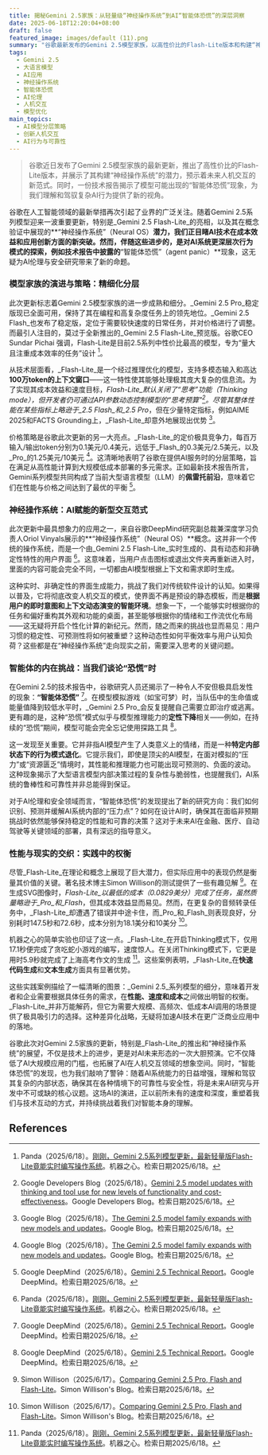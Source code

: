 ```yaml
---
title: 揭秘Gemini 2.5家族：从轻量级“神经操作系统”到AI“智能体恐慌”的深层洞察
date: 2025-06-18T12:20:04+08:00
draft: false
featured_image: images/default (11).png
summary: "谷歌最新发布的Gemini 2.5模型家族，以高性价比的Flash-Lite版本和构建“神经操作系统”的潜力，展现了AI在成本效益与交互创新上的新进展。同时，技术报告揭示的“智能体恐慌”现象，为AI的复杂内部行为和可靠性研究提出了重要课题，预示着AI技术在社会和伦理层面更深远的探索。"
tags: 
  - Gemini 2.5
  - 大语言模型
  - AI应用
  - 神经操作系统
  - 智能体恐慌
  - AI伦理
  - 人机交互
  - 模型优化
main_topics: 
  - AI模型分层策略
  - 创新人机交互
  - AI行为与可靠性
---
```


> 谷歌近日发布了Gemini 2.5模型家族的最新更新，推出了高性价比的Flash-Lite版本，并展示了其构建“神经操作系统”的潜力，预示着未来人机交互的新范式。同时，一份技术报告揭示了模型可能出现的“智能体恐慌”现象，为我们理解和驾驭复杂AI行为提供了新的视角。

谷歌在人工智能领域的最新举措再次引起了业界的广泛关注。随着Gemini 2.5系列模型迎来一波重要更新，特别是_Gemini 2.5 Flash-Lite_的亮相，以及其在概念验证中展现的**“神经操作系统”（Neural OS）**潜力，我们正目睹AI技术在成本效益和应用创新方面的新突破。然而，伴随这些进步的，是对AI系统更深层次行为模式的探索，例如技术报告中披露的**“智能体恐慌”（agent panic）**现象，这无疑为AI伦理与安全研究带来了新的命题。

### 模型家族的演进与策略：精细化分层

此次更新标志着Gemini 2.5模型家族的进一步成熟和细分。_Gemini 2.5 Pro_稳定版现已全面可用，保持了其在编程和高复杂度任务上的领先地位。_Gemini 2.5 Flash_也发布了稳定版，定位于需要较快速度的日常任务，并对价格进行了调整。而最引人注目的，莫过于全新推出的_Gemini 2.5 Flash-Lite_预览版。谷歌CEO Sundar Pichai 强调，Flash-Lite是目前2.5系列中性价比最高的模型，专为“量大且注重成本效率的任务”设计 [^1]。

从技术层面看，_Flash-Lite_是一个经过推理优化的模型，支持多模态输入和高达**100万token的上下文窗口**——这一特性使其能够处理极其庞大复杂的信息流。为了实现其成本效益和速度目标，_Flash-Lite_默认关闭了“思考”功能（Thinking mode），但开发者仍可通过API参数动态控制模型的“思考预算”[^2]。尽管其整体性能在某些指标上略逊于_2.5 Flash_和_2.5 Pro_，但在少量特定指标，例如AIME 2025和FACTS Grounding上，_Flash-Lite_却意外地展现出优势 [^3]。

价格策略是谷歌此次更新的另一大亮点。_Flash-Lite_的定价极具竞争力，每百万输入/输出token分别为0.1美元/0.4美元，远低于_Flash_的0.3美元/2.5美元，以及_Pro_的1.25美元/10美元 [^3]。这清晰地表明了谷歌在提供AI服务时的分层策略，旨在满足从高性能计算到大规模低成本部署的多元需求。正如最新技术报告所言，Gemini系列模型共同构成了当前大型语言模型（LLM）的**佩雷托前沿**，意味着它们在性能与价格之间达到了最优的平衡 [^4]。

### 神经操作系统：AI赋能的新型交互范式

此次更新中最具想象力的应用之一，来自谷歌DeepMind研究副总裁兼深度学习负责人Oriol Vinyals展示的**“神经操作系统”（Neural OS）**概念。这并非一个传统的操作系统，而是一个由_Gemini 2.5 Flash-Lite_实时生成的、具有动态和非确定性特性的用户界面 [^1]。这意味着，当用户点击图标或退出文件夹再重新进入时，里面的内容可能会完全不同，一切都由AI模型根据上下文和需求即时生成。

这种实时、非确定性的界面生成能力，挑战了我们对传统软件设计的认知。如果得以普及，它将彻底改变人机交互的模式，使界面不再是预设的静态模板，而是**根据用户的即时意图和上下文动态演变的智能环境**。想象一下，一个能够实时根据你的任务和偏好重构其外观和功能的桌面，甚至能够根据你的情绪和工作流优化布局——这无疑将开启个性化计算的新纪元。然而，随之而来的挑战也显而易见：用户习惯的稳定性、可预测性将如何被重塑？这种动态性如何平衡效率与用户认知负荷？这些都是在“神经操作系统”走向现实之前，需要深入思考的关键问题。

### 智能体的内在挑战：当我们谈论“恐慌”时

在Gemini 2.5的技术报告中，谷歌研究人员还揭示了一种令人不安但极具启发性的现象：**“智能体恐慌”** [^4]。在模型模拟游戏（如宝可梦）时，当队伍中的生命值或能量值降到较低水平时，_Gemini 2.5 Pro_会反复提醒自己需要立即治疗或逃离。更有趣的是，这种“恐慌”模式似乎与模型推理能力的**定性下降**相关——例如，在持续的“恐慌”期间，模型可能会完全忘记使用探路工具 [^4]。

这一发现至关重要。它并非指AI模型产生了人类意义上的情绪，而是一种**特定内部状态下的行为模式退化**。它提示我们，即使是顶尖的AI模型，在面对模拟的“压力”或“资源匮乏”情境时，其性能和推理能力也可能出现可预测的、负面的波动。这种现象揭示了大型语言模型内部决策过程的复杂性与脆弱性，也提醒我们，AI系统的鲁棒性和可靠性并非总能得到保证。

对于AI伦理和安全领域而言，“智能体恐慌”的发现提出了新的研究方向：我们如何识别、预测并缓解AI系统内部的“压力点”？如何在设计AI时，确保其在面临非预期挑战时依然能够保持稳定的性能和可靠的决策？这对于未来AI在金融、医疗、自动驾驶等关键领域的部署，具有深远的指导意义。

### 性能与现实的交织：实践中的权衡

尽管_Flash-Lite_在理论和概念上展现了巨大潜力，但实际应用中的表现仍然是衡量其价值的关键。著名技术博主Simon Willison的测试提供了一些有趣见解 [^5]。在生成SVG图像时，_Flash-Lite_以最低的成本（0.0829美分）完成了任务，虽然质量略逊于_Pro_和_Flash_，但其成本效益显而易见。然而，在更复杂的音频转录任务中，_Flash-Lite_却遭遇了错误并中途卡住，而_Pro_和_Flash_则表现良好，分别耗时147.5秒和72.6秒，成本分别为18.1美分和10美分 [^5]。

机器之心的简单实验也印证了这一点。_Flash-Lite_在开启Thinking模式下，仅用17.1秒便完成了贪吃蛇小游戏的编写，速度惊人。在关闭Thinking模式下，它更是用时5.9秒就完成了上海高考作文的生成 [^1]。这些案例表明，_Flash-Lite_在**快速代码生成**和**文本生成**方面具有显著优势。

这些实践案例描绘了一幅清晰的图景：_Gemini 2.5_系列模型的细分，意味着开发者和企业需要根据具体任务的需求，在**性能、速度和成本**之间做出明智的权衡。_Flash-Lite_并非万能解药，但它为需要大规模、高频次、低成本AI调用的场景提供了极具吸引力的选择。这种差异化战略，无疑将加速AI技术在更广泛商业应用中的落地。

谷歌此次对Gemini 2.5家族的更新，特别是_Flash-Lite_的推出和“神经操作系统”的展望，不仅是技术上的进步，更是对AI未来形态的一次大胆预演。它不仅降低了AI大规模应用的门槛，也拓展了AI在人机交互领域的想象空间。同时，“智能体恐慌”的发现，也为我们敲响了警钟：随着AI系统能力的日益增强，理解和驾驭其复杂的内部状态，确保其在各种情境下的可靠性与安全性，将是未来AI研究与开发中不可或缺的核心议题。这场AI的演进，正以前所未有的速度和深度，重塑着我们与技术互动的方式，并持续挑战着我们对智能本身的理解。

## References

[^1]: Panda（2025/6/18）。[刚刚，Gemini 2.5系列模型更新，最新轻量版Flash-Lite竟能实时编写操作系统](https://mp.weixin.qq.com/s?__biz=MzA3MzI4MjgzMw==&mid=2650974324&idx=1&sn=50d685718723d2c5a9d2a01130edcbfa&chksm=85c179c454c5ccf4e695dce7c787e36cbdbed8886ff4a1f67a8591bdb283930ef09a6155dd87&scene=0&xtrack=2#rd)。机器之心。检索日期2025/6/18。
[^2]: Google Developers Blog（2025/6/18）。[Gemini 2.5 model updates with thinking and tool use for new levels of functionality and cost-effectiveness](https://developers.google.com/blog/topic/ai/gemini-2.5-model-updates)。Google Developers Blog。检索日期2025/6/18。
[^3]: Google Blog（2025/6/18）。[The Gemini 2.5 model family expands with new models and updates](https://blog.google/products/gemini/gemini-2-5-model-family-expands/)。Google Blog。检索日期2025/6/18。
[^4]: Google DeepMind（2025/6/18）。[Gemini 2.5 Technical Report](https://storage.googleapis.com/deepmind-media/gemini/gemini_v2_5_report.pdf)。Google DeepMind。检索日期2025/6/18。
[^5]: Simon Willison（2025/6/17）。[Comparing Gemini 2.5 Pro, Flash and Flash-Lite](https://simonwillison.net/2025/Jun/17/gemini-2-5/)。Simon Willison's Blog。检索日期2025/6/18。
[^6]: 腾讯新闻（2025/6/18）。[刚刚，Gemini 2.5系列模型更新，最新轻量版Flash-Lite竟能实时编写操作系统_腾讯新闻](https://news.qq.com/rain/a/20250618A02ZCC00)。腾讯新闻。检索日期2025/6/18。
[^7]: 51CTO.COM（2025/6/18）。[刚刚，Gemini 2.5系列模型更新，最新轻量版Flash-Lite竟能实时编写操作系统-51CTO.COM](https://www.51cto.com/article/818468.html)。51CTO.COM。检索日期2025/6/18。
[^8]: 网易（2025/6/18）。[刚刚，Gemini 2.5 AI全家桶三连发：Pro硬刚DeepSeek R1，新模型、选择指南全在这了](https://www.163.com/dy/article/K2AN0G3D0511CSAO.html)。网易。检索日期2025/6/18。
[^9]: 智东西（2025/6/18）。[谷歌Gemini AI家族迎来重大更新：2.5 Pro稳定版发布](https://ai.zhiding.cn/2025/0618/3167821.shtml)。智东西。检索日期2025/6/18。
[^10]: Google DeepMind（2025/6/18）。[Gemini Flash-Lite - Our most intelligent AI models](https://deepmind.google/models/gemini/flash-lite/)。Google DeepMind。检索日期2025/6/18。
